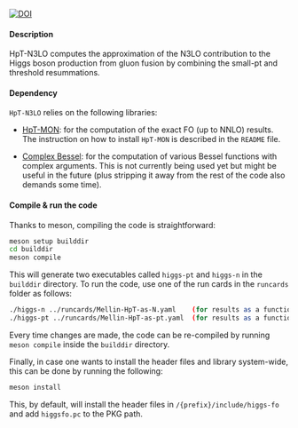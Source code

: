 [![DOI](https://zenodo.org/badge/368804644.svg)](https://zenodo.org/badge/latestdoi/368804644)

#### Description

HpT-N3LO computes the approximation of the N3LO contribution to the Higgs
boson production from gluon fusion by combining the small-pt and threshold
resummations.


#### Dependency

`HpT-N3LO` relies on the following libraries:

* [HpT-MON](https://github.com/N3PDF/HpT-MON): for the computation of the exact 
  FO (up to NNLO) results. The instruction on how to install `HpT-MON` is described 
  in the `README` file.

* [Complex Bessel](https://blog.joey-dumont.ca/complex_bessel/): for the computation
  of various Bessel functions with complex arguments. This is not currently being
  used yet but might be useful in the future (plus stripping it away from the rest
  of the code also demands some time).


#### Compile & run the code

Thanks to meson, compiling the code is straightforward:
```bash
meson setup builddir
cd builddir
meson compile
```

This will generate two executables called `higgs-pt` and `higgs-n` in the `builddir` 
directory. To run the code, use one of the run cards in the `runcards` folder as follows:
```bash
./higgs-n ../runcards/Mellin-HpT-as-N.yaml    (for results as a function of N)
./higgs-pt ../runcards/Mellin-HpT-as-pt.yaml  (for results as a function of pt)
```

Every time changes are made, the code can be re-compiled by running `meson compile`
inside the `builddir` directory.

Finally, in case one wants to install the header files and library system-wide, this
can be done by running the following:
```bash
meson install
```
This, by default, will install the header files in `/{prefix}/include/higgs-fo` and
add `higgsfo.pc` to the PKG path.
